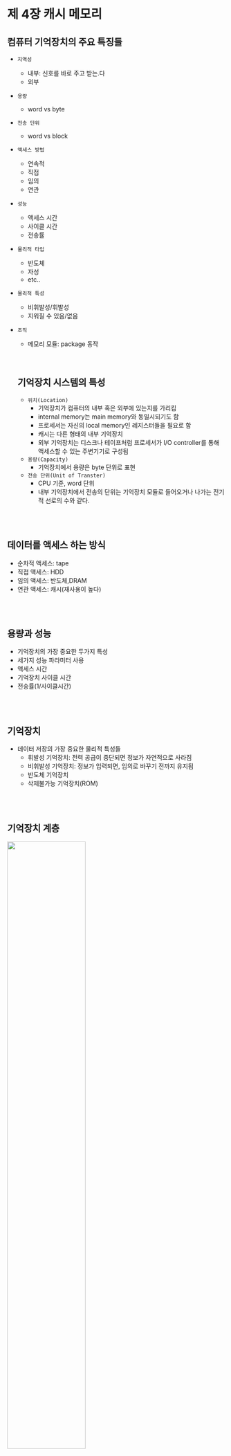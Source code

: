 # 제 4장 캐시 메모리

## 컴퓨터 기억장치의 주요 특징들

- `지역성`
  - 내부: 신호를 바로 주고 받는.다
  - 외부
- `용량`
  - word vs byte
- `전송 단위`
  - word vs block
- `액세스 방법`
  - 연속적
  - 직접
  - 임의
  - 연관
- `성능`
  - 액세스 시간
  - 사이클 시간
  - 전송률
- `물리적 타입`
  - 반도체
  - 자성
  - etc..
- `물리적 특성`
  - 비휘발성/휘발성
  - 지워질 수 있음/없음
- `조직`
  - 메모리 모듈: package 동작

  <br/>
  <br/>

  ## 기억장치 시스템의 특성

  - `위치(Location)`
    - 기억장치가 컴퓨터의 내부 혹은 외부에 있는지를 가리킴
    - internal memory는 main memory와 동일시되기도 함
    - 프로세서는 자신의 local memory인 레지스터들을 필요로 함
    - 캐시는 다른 형태의 내부 기억장치
    - 외부 기억장치는 디스크나 테이프처럼 프로세서가 I/O controller를 통해 액세스할 수 있는 주변기기로 구성됨
  - `용량(Capacity)`
    - 기억장치에서 용량은 byte 단위로 표현
  - `전송 단위(Unit of Transter)`
    - CPU 기준, word 단위
    - 내부 기억장치에서 전송의 단위는 기억장치 모듈로 들어오거나 나가는 전기적 선로의 수와 같다.
  
<br/>
<br/>

## 데이터를 액세스 하는 방식

- 순차적 액세스: tape
- 직접 액세스: HDD
- 임의 액세스: 반도체,DRAM
- 연관 액세스: 캐시(재사용이 높다)

<br/>
<br/>

## 용량과 성능

- 기억장치의 가장 중요한 두가지 특성
- 세가지 성능 파라미터 사용
 - 액세스 시간
 -  기억장치 사이클 시간
 -  전송률(1/사이클시간)

<br/>
<br/>

## 기억장치

- 데이터 저장의 가장 중요한 물리적 특성들
  - 휘발성 기억장치: 전력 공급이 중단되면 정보가 자연적으로 사라짐
  - 비휘발성 기억장치: 정보가 입력되면, 임의로 바꾸기 전까지 유지됨
  - 반도체 기억장치
  - 삭제불가능 기억장치(ROM)
 
<br/>
<br/>

## 기억장치 계층

<img width="60%" height="60%" src="https://github.com/ash9river/Computer-Organization-and-Architecture/assets/121378532/5f6887dc-050b-4050-8101-e221762bc0eb">

- Inboard memory(Internal)
  - `Registers`
    - CPU와 가까움
  - `Cache`
    - CPU와 Cache의 절반은 CPU 내부에 위치  
  - `Main Memory`
    - 삼성이나 SK에서 만드는 DDR/DRAM
- External: I/O module을 통해 Inboard memory와 상호연결
  - Outboard storage
  - Off-line storage(백업용)

<br/>
<br/>

## Memory

- 3 level: inboard vs outboard vs off-line
- Disk cache

### Performance of Two-Level Memory

<img width="60%" height="60%" src="https://github.com/ash9river/Computer-Organization-and-Architecture/assets/121378532/03f103d8-823a-4424-8144-bad7c346f7e2">

- $T_1$ : access time to level 1
- $T_2$ : access time to level 2
- $r$ : Hit ratio(The probability of being in the cache)

 Average access Time $$= r \times T_1 + (1-r) \times (T_1 + T_2) $$

- *캐시와 주 기억장치*
 
<img width="80%" height="80%" src="https://github.com/ash9river/Computer-Organization-and-Architecture/assets/121378532/6e01f9ee-1b27-4ae6-abe6-6ab22159c087">
<img width="80%" height="80%" src="https://github.com/ash9river/Computer-Organization-and-Architecture/assets/121378532/e2b38fcd-4332-4669-960d-19d3a54fa2f6">
<img width="80%" height="80%" src="https://github.com/ash9river/Computer-Organization-and-Architecture/assets/121378532/45bbb680-ac90-4319-a172-831da2de87ae">
<img width="80%" height="80%" src="https://github.com/ash9river/Computer-Organization-and-Architecture/assets/121378532/2d7a98af-50cd-45cc-9cd6-7f85a64ed98a">

<br/>
<br/>

## 캐시 주소

- 도서관의 자유석 같은거
- CPU -> Cache 접근할 때, 물리적 주소(Main Memory의 실제 주소)를 사용하는지 혹은 가상의 주소(logical)를 쓰는지
- `가상 기억장치`
  -  주 기억장치 크기에 상관없이 논리적 관점으로 기억장치의 주소 지정
  -  하드웨어 기억장치 관리 유닛(MMU)이 각 가상 주솔르 주 기억장치 내의 물리적 주소로 변환

<br/>

### Physical address vs Logical address

<img src="https://github.com/ash9river/Computer-Organization-and-Architecture/assets/121378532/89b67c5b-33ce-4cbe-b20a-d346ded3f169" width="60%" height="60%">

<br/>
<br/>

## 사상 함수(Mapping Function)

- 캐시 라인의 수는 주 기억장치 블록의 수보다 적기 떄문에, 주 기억장치 블록을 캐시 라인으로 사상(mapping) 해주는 알고리즘 필요
- 직접 vs 연관 vs 세트연관

<br/>

## 직접 사상 (Direct Mapping)

- $i$ : 캐시의 라인 넘버
- $j$ : 메인 메모리의 블락 넘버
- $m$ : 캐시에 있는 라인의 수
- $i$ = $j$ % $m$
- 요약
  - CPU에서 발생시키는 주소 길이가 A이다.
  - 만약에 1 line = 4 word 이면, $2^2$ word 이므로 word bit = 2 bit이다
  - 전체 주소 A 중에 word 를 제외한 주소가 line 주소(s)가 된다
  - 1 line에 몇개의 word가 들어가냐에 따라 달라진다. 만약 1 line = 8 word이면, $2^3$ word 이므로 word bit = 3이다.
    - s = A - w
  - 주소길이 = s+w 비트
  - 메모리에서 접근 가능한 용량 $2^(s+w)$ word 혹은 byte.
  - 블록 크기(line) = $2^w$ word
  - 주 기억장치 내의 블록들의 수 = $2^s$
  - 캐시 내 라인들의 수 = m = $2^r$
  - 태그의 크기 = s-r 비트
    - CPU의 주소 길이 = 메인 메모리의 주소 길이 s+w
    - 메인 메모리의 line bit = s
    - 캐시의 line bit = r 
    - 식별을 위해 태그의 크기를 s - r
- 예시
  - 메인 메모리 전체 주소: 24비트
  - line 14 bits, word 2 bits ->tag 8 bits
  - word 2 bits -> 1 line = 4 words
  - line 14 bits -> 16K cache($2^4 \times 2^{10}$)
  - tag 8 bits = 2 Hexa
  - 4 bits = 1 Hexa

<br/>

### 빅팀 캐시

- 직접 사상 캐시에서 같은 line에 사상되는 두 개의 블록들로부터 word를 반복적으로 읽어야 한다면, 그 블록들은 반복적으로 swap되고 결과적으로 hit ratio 감소하게 되는 스레싱(thrashing) 현상 발생
- 휴지통 같은 개념

<br/>

## 완전 연관 캐시

- 다 불러온다~~~ \<under construction/>

## 세트 연관 사상

- 직접 사상 + 연관 사상
- 요약
  - k-way -> $2^n$ 개의 라인
  - $2^r$ line 구성
  - 세트당 line $2^n$ = k
  - 전체 세트의 수 = $2^r/2^n$ = $2^{r-n}$ = $2^d$ -> d 개의 세트 -> d bit
  - 태그 = s - d bit

<br/>
<br/>

## 교체 알고리즘

- 직접 사상에서는 임의의 블록이 들어갈 수 있는 라인이 하나뿐이기에 선택 불가
- 연관 & 세트-연관에서는 교체 알고리즘 필요

### 가장 널리 사용되고 있는 네가지 알고리즘

- `최소 최근 사용(Least Recently Used:LRU)`
  - 가장 효과적
  - 참조되지 않은 채로 가장 오래 있었던 블록을 교체
  - 구현의 단순성으로 가장 널리 사용됨
- `First-In-First-Out(FIFO)`
  - 캐시 내에 가장 오래 머물렀던 블록 교체
  - 라운드-로빈(Round Robin)이나 원형 버퍼 기법으로 쉽게 구현
- `최소 사용 빈도(Least Frequently Used:LFU)`
  - 가장 적게 참조된 블록 교체
  - 각 라인에 카운터를 두어 구현
- `임의(Random)`
  - 간단한 하드웨어로 구현 가능
  - 다른 알고리즘에 비해 약간의 성능 열화 발생

<br/>
<br/>

## 쓰기 정책(Write Policy)

- 언제 메인 메모리로 업데이트할거냐
- 문제점
  - 한개 이상의 장치들이 메인 메모리를 액세스 할 수 있다.
  - 캐시 무효화 발생
- 해결법
  - 원래의 블록이 변경된 적이 없다면 write out 하지도 않고 overwrite 해도 된다.
  - 적어도 한번 이상 쓰기가 수행된 적이 있다면, 새 블록을 가져오기 전에 캐시의 그 라인을 메모리의 블록에 씀으로써, 메인 메모리 갱신

<br/>

## Write Through and Write Back

- `Write Through`
  - 변경되면 바로 쓰기
  - 가장 간단함
  - 모든 쓰기 동작이 캐시만 아니라 메인 메모리도 동시에 이루어짐
  - 메모리 사용량이 많아져서 병목 현상 발생 가능
- `Write Back`
  - 사라질 때 쓰기
  - 메모리에 대해 쓰기 동작 최소화
  - 캐시 내 데이터만 갱신
  - 메인 메모리의 일부가 무효화됨
    - I/O 모듈에 의한 액세스는 캐시를 통함으로 해결
  - 회로가 복잡해지면 병목 현상 발생

<br/>
<br/>

## 라인 크기

- 블록 크기가 증가할수록 locality의 원리에 따라 처음에는 적중률(hit ratio) 증가
  - locality의 원리 : 적정 수준의 원리(과유불급이라 생각해도 됨) 
- 블록이 커지고, 교체되는 정보의 재사용률이 감소할수록 적중률 감소
- 블록이 커질수록 원하는 word가 아닌 word가 같이 읽어지먀, 사용될 가능성도 낮음
- Cache Size 16KB로 고정
  - 1 line = ? word -> line size = 8 B =>$2^3$
  - $\frac{16K}{8}$ = 2K line

<br/>
<br/>

## 다단계 캐시

- 다단계로 캐시 사용
  1. CPU 안의 캐시(on Chip Cache)
  2. 캐시를 여러단으로 두자

<br/>

## 통합 캐시(Unified Cache)와 분리 캐시(Split Cache)

- 분리 캐시가 보편화됨
  - 명령어 전용 캐시
  - 데이터 전용 캐시
  - 두 캐시는 모두 같은 단계에 존재하며, 전형적으로 두 개의 LI 캐시로 존재
- 통합 캐시의 장점
  - 더 높은 적중률
  - 명령어와 데이터 간의 균형 자동으로 유지
  - 단 한 개의 캐시만 설계하고 구현하면 됨
- L1에서는 분리 캐시, 더 높은 레벨에서는 통합 캐시로 가는 경향이 있음
-  분리 캐시의 장점
  - 명령어 인출/해독 유닛과 실행 유닛 간의 캐시로 인한 경합을 없앨 수 있다.(파이프라이닝에서 중요)

     <br/>
 ### Pentium 4 Cache 설계 사례

|고민|해결|모델명|
|---|---|:---:|
|외부 메모리가 시스템 버스보다 느려짐|외부 캐시를 추가함|386|
|프로세서 속도가 증가됨으로써 외부 버스에 병목 현상 발생|외부 캐시를 on chip 캐시로 바꿈(캐시를 CPU 안에 넣음)|486|
|칩에 공간 제한을 걸어서 내부 캐시의 크기가 작음|L2 캐시 추가|486|
|명령어 인출/해독 유닛과 실행 유닛 간의 캐시로 인한 경합 발생|명령어 캐시와 seperate data를 만듬|Pentium|
|프로세서 속도 증가로 인하여 L2 캐시에 병목 현상 발생|L2 캐시도 CPU 안에 넣음(on Chip)|Pentium Pro|
|엄청 큰 데이터를 다룰 때, 캐시의 크기가 너무 작음|L3 캐시 추가 / L3 캐치 on Chip|Pentiurm 3 / Pentium 4|
